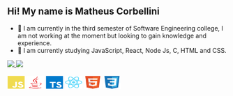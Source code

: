 ## Hi! My name is Matheus Corbellini


- 🔭 I am currently in the third semester of Software Engineering college, I am not working at the moment but looking to gain knowledge and experience.
- 🌱 I am currently studying JavaScript, React, Node Js, C, HTML and CSS.

<div>
  <a href="https://github.com/matheus-corbellini">
    <img height="180em" src="https://github-readme-stats.vercel.app/api?username=matheus-corbellini&show_icons=true&theme=dark&include_all_commits=true" />
    <img height="180em" src="https://github-readme-stats.vercel.app/api/top-langs/?username=matheus-corbellini&layout=compact&langs_count=16&theme=dark" />
  </a>
</div>


<div style="display: inline_block"><br>
  <img align="center" alt="Matheus-Js" height="30" width="40" src="https://raw.githubusercontent.com/devicons/devicon/master/icons/javascript/javascript-plain.svg">
  <img align="center" alt="Matheus-J" height="30" width="40" src="https://raw.githubusercontent.com/devicons/devicon/master/icons/java/java-plain.svg">
  <img align="center" alt="Matheus-Ts" height="30" width="40" src="https://raw.githubusercontent.com/devicons/devicon/master/icons/typescript/typescript-plain.svg">
  <img align="center" alt="Matheus-React" height="30" width="40" src="https://raw.githubusercontent.com/devicons/devicon/master/icons/react/react-original.svg">
  <img align="center" alt="Matheus-HTML" height="30" width="40" src="https://raw.githubusercontent.com/devicons/devicon/master/icons/html5/html5-original.svg">
  <img align="center" alt="Matheus-CSS" height="30" width="40" src="https://raw.githubusercontent.com/devicons/devicon/master/icons/css3/css3-original.svg">
</div>

